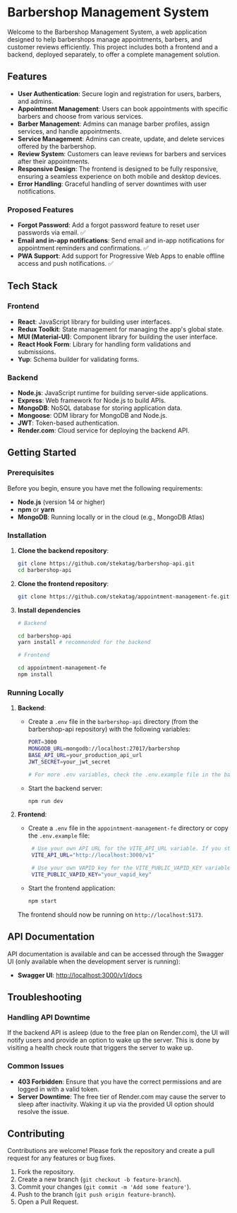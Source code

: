 # Barbershop Management System

Welcome to the Barbershop Management System, a web application designed to help barbershops manage appointments, barbers, and customer reviews efficiently. This project includes both a frontend and a backend, deployed separately, to offer a complete management solution.

## Features

- **User Authentication**: Secure login and registration for users, barbers, and admins.
- **Appointment Management**: Users can book appointments with specific barbers and choose from various services.
- **Barber Management**: Admins can manage barber profiles, assign services, and handle appointments.
- **Service Management**: Admins can create, update, and delete services offered by the barbershop.
- **Review System**: Customers can leave reviews for barbers and services after their appointments.
- **Responsive Design**: The frontend is designed to be fully responsive, ensuring a seamless experience on both mobile and desktop devices.
- **Error Handling**: Graceful handling of server downtimes with user notifications.

### Proposed Features

- **Forgot Password**: Add a forgot password feature to reset user passwords via email. ✅
- **Email and in-app notifications**: Send email and in-app notifications for appointment reminders and confirmations. ✅
- **PWA Support**: Add support for Progressive Web Apps to enable offline access and push notifications. ✅

## Tech Stack

### Frontend

- **React**: JavaScript library for building user interfaces.
- **Redux Toolkit**: State management for managing the app's global state.
- **MUI (Material-UI)**: Component library for building the user interface.
- **React Hook Form**: Library for handling form validations and submissions.
- **Yup**: Schema builder for validating forms.

### Backend

- **Node.js**: JavaScript runtime for building server-side applications.
- **Express**: Web framework for Node.js to build APIs.
- **MongoDB**: NoSQL database for storing application data.
- **Mongoose**: ODM library for MongoDB and Node.js.
- **JWT**: Token-based authentication.
- **Render.com**: Cloud service for deploying the backend API.

## Getting Started

### Prerequisites

Before you begin, ensure you have met the following requirements:

- **Node.js** (version 14 or higher)
- **npm** or **yarn**
- **MongoDB**: Running locally or in the cloud (e.g., MongoDB Atlas)

### Installation

1. **Clone the backend repository**:

   ```bash
   git clone https://github.com/stekatag/barbershop-api.git
   cd barbershop-api
   ```

2. **Clone the frontend repository**:

   ```bash
   git clone https://github.com/stekatag/appointment-management-fe.git
   ```

3. **Install dependencies**

   ```bash
   # Backend

   cd barbershop-api
   yarn install # recommended for the backend

   # Frontend

   cd appointment-management-fe
   npm install
   ```

### Running Locally

1. **Backend**:

   - Create a `.env` file in the `barbershop-api` directory (from the barbershop-api repository) with the following variables:

     ```bash
     PORT=3000
     MONGODB_URL=mongodb://localhost:27017/barbershop
     BASE_API_URL=your_production_api_url
     JWT_SECRET=your_jwt_secret

     # For more .env variables, check the .env.example file in the backend repository.
     ```

   - Start the backend server:

     ```bash
     npm run dev
     ```

2. **Frontend**:

   - Create a `.env` file in the `appointment-management-fe` directory or copy the `.env.example` file:

     ```bash
      # Use your own API URL for the VITE_API_URL variable. If you started the barbershop API locally, you can use the second line. If you deployed the API to another service, replace the URL with the correct one.
      VITE_API_URL="http://localhost:3000/v1"

      # Use your own VAPID key for the VITE_PUBLIC_VAPID_KEY variable. You can generate a new key pair using the web-push-libs library. The key pair is used to send push notifications to the client. You can use the following command to generate a new key pair:
      VITE_PUBLIC_VAPID_KEY="your_vapid_key"
     ```

   - Start the frontend application:

     ```bash
     npm start
     ```

   The frontend should now be running on `http://localhost:5173`.

## API Documentation

API documentation is available and can be accessed through the Swagger UI (only available when the development server is running):

- **Swagger UI**: [http://localhost:3000/v1/docs](http://localhost:3000/v1/docs)

## Troubleshooting

### Handling API Downtime

If the backend API is asleep (due to the free plan on Render.com), the UI will notify users and provide an option to wake up the server. This is done by visiting a health check route that triggers the server to wake up.

### Common Issues

- **403 Forbidden**: Ensure that you have the correct permissions and are logged in with a valid token.
- **Server Downtime**: The free tier of Render.com may cause the server to sleep after inactivity. Waking it up via the provided UI option should resolve the issue.

## Contributing

Contributions are welcome! Please fork the repository and create a pull request for any features or bug fixes.

1. Fork the repository.
2. Create a new branch (`git checkout -b feature-branch`).
3. Commit your changes (`git commit -m 'Add some feature'`).
4. Push to the branch (`git push origin feature-branch`).
5. Open a Pull Request.
